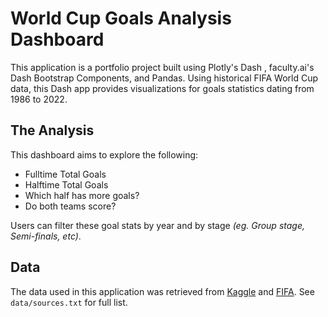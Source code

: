 # World Cup Goals Analysis Dashboard

This application is a portfolio project built using Plotly's Dash , faculty.ai's Dash Bootstrap Components, and Pandas. Using historical FIFA World Cup data, this Dash app provides visualizations for goals statistics dating from 1986 to 2022.

## The Analysis

This dashboard aims to explore the following:
 - Fulltime Total Goals
 - Halftime Total Goals
 - Which half has more goals?
 - Do both teams score?

Users can filter these goal stats by year and by stage _(eg. Group stage, Semi-finals, etc)_.

## Data

The data used in this application was retrieved from [Kaggle](https://www.kaggle.com/) and [FIFA](https://www.fifa.com/tournaments/mens/worldcup). 
See `data/sources.txt` for full list.
